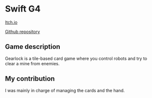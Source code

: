 # Swift G4

[Itch.io](https://yrgo-game-creator.itch.io/gearlock)

[Github repository](https://github.com/LadyRonja/Gearlock)

## Game description
Gearlock is a tile-based card game where you control robots and try to clear a mine from enemies.

## My contribution
I was mainly in charge of managing the cards and the hand.
